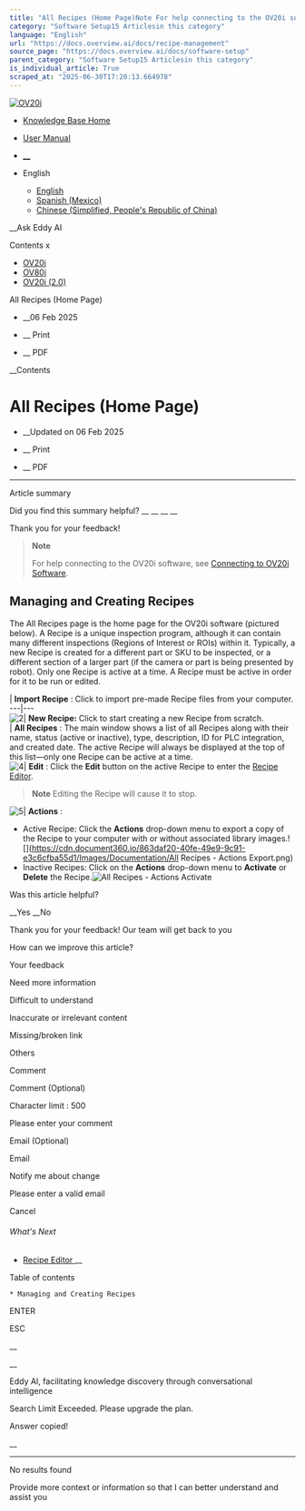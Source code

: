 ```yaml
---
title: "All Recipes (Home Page)Note For help connecting to the OV20i software, see Connecting to OV20i Software . Managing and Creating Recipes The All Recipes page is the home page for the OV20i software (pictured below). A Recipe is a unique inspection program, althou..."
category: "Software Setup15 Articlesin this category"
language: "English"
url: "https://docs.overview.ai/docs/recipe-management"
source_page: "https://docs.overview.ai/docs/software-setup"
parent_category: "Software Setup15 Articlesin this category"
is_individual_article: True
scraped_at: "2025-06-30T17:20:13.664978"
---
```


[ ![OV20i](https://cdn.document360.io/logo/863daf20-40fe-49e9-9c91-e3c6cfba55d1/2e22ebf07a24460d8065cff0cb46d3d4-OverviewLogo.png) ](https://www.overview.ai)

  * [Knowledge Base Home](https://docs.overview.ai)
  * [User Manual](https://docs.overview.ai/docs)



  * [ __](/v1/en)
  * English

    * [ English ](/docs/en/recipe-management "en")
    * [ Spanish \(Mexico\) ](/docs/es-mx/recipe-management-1 "es-mx")
    * [ Chinese \(Simplified, People's Republic of China\) ](/docs/zh-cn/recipe-management "zh-cn")




__Ask Eddy AI

Contents x

  * [ OV20i  ](start-here)
  * [ OV80i  ](start-here-1)
  * [ OV20i \(2.0\)  ](faq)



All Recipes \(Home Page\)

  * __06 Feb 2025



  *  __ Print

  *  __ PDF




 __Contents

# All Recipes \(Home Page\)

  * __Updated on 06 Feb 2025



  *  __ Print

  * __ PDF




* * *

Article summary

Did you find this summary helpful?  __ __ __ __

Thank you for your feedback\!

> **Note**
> 
> For help connecting to the OV20i software, see [Connecting to OV20i Software](/docs/electrical-and-communication#connecting-to-the-ov20i-software).

## Managing and Creating Recipes

The All Recipes page is the home page for the OV20i software \(pictured below\). A Recipe is a unique inspection program, although it can contain many different inspections \(Regions of Interest or ROIs\) within it. Typically, a new Recipe is created for a different part or SKU to be inspected, or a different section of a larger part \(if the camera or part is being presented by robot\). Only one Recipe is active at a time. A Recipe must be active in order for it to be run or edited.

| **Import Recipe** : Click to import pre-made Recipe files from your computer.  
---|---  
![2](https://cdn.document360.io/863daf20-40fe-49e9-9c91-e3c6cfba55d1/Images/Documentation/2.png)| **New Recipe:** Click to start creating a new Recipe from scratch.  
| **All Recipes** : The main window shows a list of all Recipes along with their name, status \(active or inactive\), type, description, ID for PLC integration, and created date. The active Recipe will always be displayed at the top of this list—only one Recipe can be active at a time.  
![4](https://cdn.document360.io/863daf20-40fe-49e9-9c91-e3c6cfba55d1/Images/Documentation/4.png)| **Edit** : Click the **Edit** button on the active Recipe to enter the [Recipe Editor](/docs/recipe-editor).

> **Note** Editing the Recipe will cause it to stop.  
  
![5](https://cdn.document360.io/863daf20-40fe-49e9-9c91-e3c6cfba55d1/Images/Documentation/5.png)| **Actions** :

  * Active Recipe: Click the **Actions** drop-down menu to export a copy of the Recipe to your computer with or without associated library images.![](https://cdn.document360.io/863daf20-40fe-49e9-9c91-e3c6cfba55d1/Images/Documentation/All Recipes - Actions Export.png)
  * Inactive Recipes: Click on the **Actions** drop-down menu to **Activate** or **Delete** the Recipe.![All Recipes - Actions Activate](https://cdn.document360.io/863daf20-40fe-49e9-9c91-e3c6cfba55d1/Images/Documentation/All%20Recipes%20-%20Actions%20Activate.png)

  
  
Was this article helpful?

__Yes __No

Thank you for your feedback\! Our team will get back to you

How can we improve this article?

Your feedback

Need more information

Difficult to understand

Inaccurate or irrelevant content

Missing/broken link

Others

Comment

Comment \(Optional\)

Character limit : 500

Please enter your comment

Email \(Optional\)

Email

Notify me about change  


Please enter a valid email

Cancel

###### What's Next

  * [ Recipe Editor ](/docs/recipe-editor) __



Table of contents

    * Managing and Creating Recipes 



ENTER

ESC

 __

__

Eddy AI, facilitating knowledge discovery through conversational intelligence

Search Limit Exceeded. Please upgrade the plan.

Answer copied\!

__

__ __

No results found

Provide more context or information so that I can better understand and assist you
